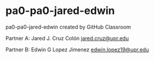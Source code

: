 # pa0-pa0-jared-edwin
pa0-pa0-jared-edwin created by GitHub Classroom

Partner A:
Jared J. Cruz Colón
jared.cruz@upr.edu

Partner B:
Edwin G Lopez Jimenez
edwin.lopez19@upr.edu
